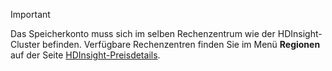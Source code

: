 
> [!IMPORTANT]
> Das Speicherkonto muss sich im selben Rechenzentrum wie der HDInsight-Cluster befinden. Verfügbare Rechenzentren finden Sie im Menü **Regionen** auf der Seite [HDInsight-Preisdetails](/pricing/details/hdinsight/).
> 
> 

<!---HONumber=Oct15_HO3-->